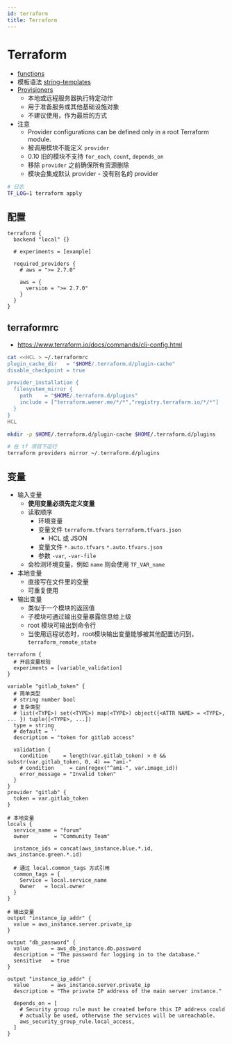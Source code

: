 ```yaml
---
id: terraform
title: Terraform
---
```


# Terraform
* [functions](https://www.terraform.io/docs/configuration/functions.html)
* 模板语法 [string-templates](https://www.terraform.io/docs/configuration/expressions.html#string-templates)
* [Provisioners](https://www.terraform.io/docs/provisioners/index.html)
  * 本地或远程服务器执行特定动作
  * 用于准备服务或其他基础设施对象
  * 不建议使用，作为最后的方式
* 注意
  * Provider configurations can be defined only in a root Terraform module.
  * 被调用模块不能定义 `provider`
  * 0.10 旧的模块不支持 `for_each`, `count`, `depends_on`
  * 移除 `provider` 之前确保所有资源删除
  * 模块会集成默认 provider - 没有别名的 provider

```bash
# 日志
TF_LOG=1 terraform apply
```

## 配置

```hcl
terraform {
  backend "local" {}

  # experiments = [example]
  
  required_providers {
    # aws = ">= 2.7.0"

    aws = {
      version = ">= 2.7.0"
    }
  }
}
```

## terraformrc
* https://www.terraform.io/docs/commands/cli-config.html

```bash
cat <<HCL > ~/.terraformrc
plugin_cache_dir   = "$HOME/.terraform.d/plugin-cache"
disable_checkpoint = true

provider_installation {
  filesystem_mirror {
    path    = "$HOME/.terraform.d/plugins"
    include = ["terraform.wener.me/*/*","registry.terraform.io/*/*"]
  }
}
HCL

mkdir -p $HOME/.terraform.d/plugin-cache $HOME/.terraform.d/plugins

# 在 tf 项目下运行
terraform providers mirror ~/.terraform.d/plugins
```

## 变量
* 输入变量
  * __使用变量必须先定义变量__
  * 读取顺序
    * 环境变量
    * 变量文件 `terraform.tfvars` `terraform.tfvars.json`
      * HCL 或 JSON
    * 变量文件 `*.auto.tfvars` `*.auto.tfvars.json`
    * 参数 `-var`, `-var-file`
  * 会检测环境变量，例如 `name` 则会使用 `TF_VAR_name`
* 本地变量
  * 直接写在文件里的变量
  * 可重复使用
* 输出变量
  * 类似于一个模块的返回值
  * 子模块可通过输出变量暴露信息给上级
  * root 模块可输出到命令行
  * 当使用远程状态时，root模块输出变量能够被其他配置访问到， `terraform_remote_state`


```hcl
terraform {
  # 开启变量校验
  experiments = [variable_validation]
}

variable "gitlab_token" {
  # 简单类型
  # string number bool
  # 复杂类型
  # list(<TYPE>) set(<TYPE>) map(<TYPE>) object({<ATTR NAME> = <TYPE>, ... }) tuple([<TYPE>, ...])
  type = string
  # default = ''
  description = "token for gitlab access"

  validation {
    condition     = length(var.gitlab_token) > 0 && substr(var.gitlab_token, 0, 4) == "ami-"
    # condition     = can(regex("^ami-", var.image_id))
    error_message = "Invalid token"
  }
}
provider "gitlab" {
  token = var.gitlab_token
}

# 本地变量
locals {
  service_name = "forum"
  owner        = "Community Team"

  instance_ids = concat(aws_instance.blue.*.id, aws_instance.green.*.id)

  # 通过 local.common_tags 方式引用
  common_tags = {
    Service = local.service_name
    Owner   = local.owner
  }
}

# 输出变量
output "instance_ip_addr" {
  value = aws_instance.server.private_ip
}

output "db_password" {
  value       = aws_db_instance.db.password
  description = "The password for logging in to the database."
  sensitive   = true
}

output "instance_ip_addr" {
  value       = aws_instance.server.private_ip
  description = "The private IP address of the main server instance."

  depends_on = [
    # Security group rule must be created before this IP address could
    # actually be used, otherwise the services will be unreachable.
    aws_security_group_rule.local_access,
  ]
}
```
